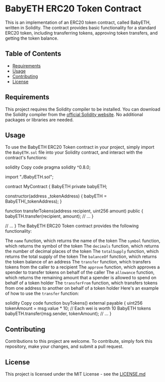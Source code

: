 <!-- Title -->
<h1>BabyETH ERC20 Token Contract</h1>
<!-- Description -->
<p>
  This is an implementation of an ERC20 token contract, called BabyETH, written in Solidity. The contract provides basic functionality for a standard ERC20 token, including transferring tokens, approving token transfers, and getting the token balance.
</p>
<!-- Table of Contents -->
<h2>Table of Contents</h2>
<ul>
  <li><a href="#requirements">Requirements</a></li>
  <li><a href="#usage">Usage</a></li>
  <li><a href="#contributing">Contributing</a></li>
  <li><a href="#license">License</a></li>
</ul>
<!-- Requirements -->
<h2 id="requirements">Requirements</h2>
<p>
  This project requires the Solidity compiler to be installed. You can download the Solidity compiler from the <a href="https://solidity.readthedocs.io/en/latest/installing-solidity.html">official Solidity website</a>. No additional packages or libraries are needed.
</p>
<!-- Usage -->
<h2 id="usage">Usage</h2>
<p>
  To use the BabyETH ERC20 Token contract in your project, simply import the <code>BabyETH.sol</code> file into your Solidity contract, and interact with the contract's functions:
</p>
solidity
Copy code
pragma solidity ^0.8.0;

import "./BabyETH.sol";

contract MyContract {
  BabyETH private babyETH;

  constructor(address _tokenAddress) {
    babyETH = BabyETH(_tokenAddress);
  }

  function transferTokens(address recipient, uint256 amount) public {
    babyETH.transfer(recipient, amount);
    // ...
  }

  // ...
}
The BabyETH ERC20 Token contract provides the following functionality:

The <code>name</code> function, which returns the name of the token
The <code>symbol</code> function, which returns the symbol of the token
The <code>decimals</code> function, which returns the number of decimal places of the token
The <code>totalSupply</code> function, which returns the total supply of the token
The <code>balanceOf</code> function, which returns the token balance of an address
The <code>transfer</code> function, which transfers tokens from the caller to a recipient
The <code>approve</code> function, which approves a spender to transfer tokens on behalf of the caller
The <code>allowance</code> function, which returns the remaining amount that a spender is allowed to spend on behalf of a token holder
The <code>transferFrom</code> function, which transfers tokens from one address to another on behalf of a token holder
Here's an example of how to use the <code>transfer</code> function:

solidity
Copy code
function buyTokens() external payable {
  uint256 tokenAmount = msg.value * 10; // Each wei is worth 10 BabyETH tokens
  babyETH.transfer(msg.sender, tokenAmount);
  // ...
}
<!-- Contributing -->
<h2 id="contributing">Contributing</h2>
<p>
  Contributions to this project are welcome. To contribute, simply fork this repository, make your changes, and submit a pull request.
</p>
<!-- License -->
<h2 id="license">License</h2>
<p>
  This project is licensed under the MIT License - see the <a href="LICENSE.md">LICENSE.md</
